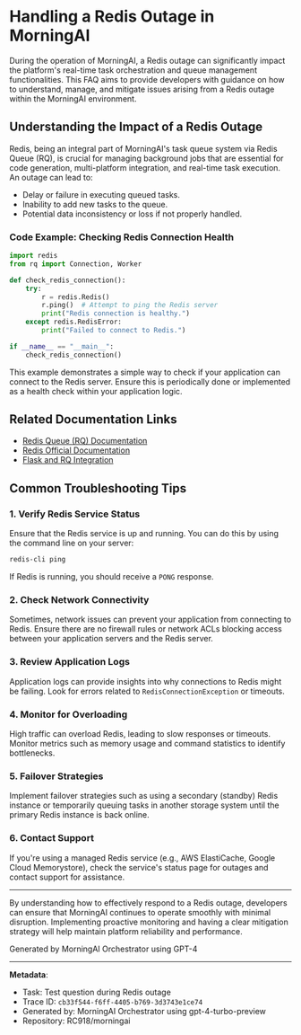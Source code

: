 # Handling a Redis Outage in MorningAI

During the operation of MorningAI, a Redis outage can significantly impact the platform's real-time task orchestration and queue management functionalities. This FAQ aims to provide developers with guidance on how to understand, manage, and mitigate issues arising from a Redis outage within the MorningAI environment.

## Understanding the Impact of a Redis Outage

Redis, being an integral part of MorningAI's task queue system via Redis Queue (RQ), is crucial for managing background jobs that are essential for code generation, multi-platform integration, and real-time task execution. An outage can lead to:

- Delay or failure in executing queued tasks.
- Inability to add new tasks to the queue.
- Potential data inconsistency or loss if not properly handled.

### Code Example: Checking Redis Connection Health

```python
import redis
from rq import Connection, Worker

def check_redis_connection():
    try:
        r = redis.Redis()
        r.ping()  # Attempt to ping the Redis server
        print("Redis connection is healthy.")
    except redis.RedisError:
        print("Failed to connect to Redis.")

if __name__ == "__main__":
    check_redis_connection()
```

This example demonstrates a simple way to check if your application can connect to the Redis server. Ensure this is periodically done or implemented as a health check within your application logic.

## Related Documentation Links

- [Redis Queue (RQ) Documentation](https://python-rq.org/docs/)
- [Redis Official Documentation](https://redis.io/documentation)
- [Flask and RQ Integration](https://flask-rq2.readthedocs.io/en/latest/)

## Common Troubleshooting Tips

### 1. Verify Redis Service Status

Ensure that the Redis service is up and running. You can do this by using the command line on your server:

```bash
redis-cli ping
```

If Redis is running, you should receive a `PONG` response.

### 2. Check Network Connectivity

Sometimes, network issues can prevent your application from connecting to Redis. Ensure there are no firewall rules or network ACLs blocking access between your application servers and the Redis server.

### 3. Review Application Logs

Application logs can provide insights into why connections to Redis might be failing. Look for errors related to `RedisConnectionException` or timeouts.

### 4. Monitor for Overloading

High traffic can overload Redis, leading to slow responses or timeouts. Monitor metrics such as memory usage and command statistics to identify bottlenecks.

### 5. Failover Strategies

Implement failover strategies such as using a secondary (standby) Redis instance or temporarily queuing tasks in another storage system until the primary Redis instance is back online.

### 6. Contact Support

If you're using a managed Redis service (e.g., AWS ElastiCache, Google Cloud Memorystore), check the service's status page for outages and contact support for assistance.

---

By understanding how to effectively respond to a Redis outage, developers can ensure that MorningAI continues to operate smoothly with minimal disruption. Implementing proactive monitoring and having a clear mitigation strategy will help maintain platform reliability and performance.

Generated by MorningAI Orchestrator using GPT-4

---

**Metadata**:
- Task: Test question during Redis outage
- Trace ID: `cb33f544-f6ff-4405-b769-3d3743e1ce74`
- Generated by: MorningAI Orchestrator using gpt-4-turbo-preview
- Repository: RC918/morningai
